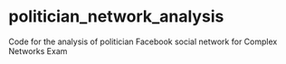 # politician_network_analysis
Code for the analysis of politician Facebook social network for Complex Networks Exam
